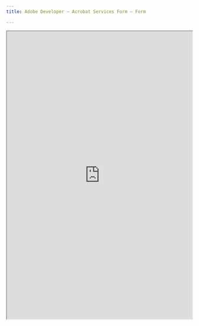 ```yaml
---
title: Adobe Developer — Acrobat Services Form — Form

---
```


  <iframe  
      id="form"
      title="contact-us form"
      width ="100%"
      height ="780px"
      src="https://acrobatusers.com/documentcloud_sdk/index_lead_gen.php">
  </iframe>